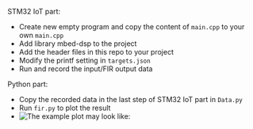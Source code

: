 STM32 IoT part:
- Create new empty program and copy the content of ```main.cpp``` to your own ```main.cpp```
- Add library mbed-dsp to the project
- Add the header files in this repo to your project
- Modify the printf setting in ```targets.json```
- Run and record the input/FIR output data

Python part:
- Copy the recorded data in the last step of STM32 IoT part in ```Data.py```
- Run ```fir.py``` to plot the result
- ![The example plot may look like:](/assets/images/Sample.png) 

